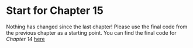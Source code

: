 # Start for Chapter 15

Nothing has changed since the last chapter! Please use the final code from the previous chapter as a starting point. You can find the final code for _Chapter 14_ [here](../../../14-real-time-with-remix/)
